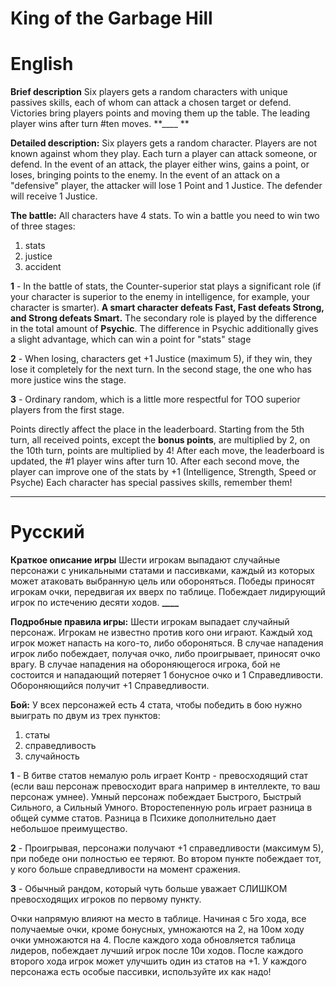 # King of the Garbage Hill

# English

**Brief description**
Six players gets a random characters with unique passives skills, each of whom can attack a chosen target or defend. Victories bring players points and moving them up the table. The leading player wins after turn #ten moves.
**____ **

**Detailed description:**
Six players gets a random character. Players are not known against whom they play. Each turn a player can attack someone, or defend. In the event of an attack, the player either wins, gains a point, or loses, bringing points to the enemy. In the event of an attack on a "defensive" player, the attacker will lose 1 Point and 1 Justice. The defender will receive 1 Justice.

**The battle:**
All characters have 4 stats. To win a battle you need to win two of three stages:

1) stats
2) justice
3) accident

**1** - In the battle of stats, the Counter-superior stat plays a significant role (if your character is superior to the enemy in intelligence, for example, your character is smarter). **A smart character defeats Fast, Fast defeats Strong, and Strong defeats Smart.**
The secondary role is played by the difference in the total amount of **Psychic**. The difference in Psychic additionally gives a slight advantage, which can win a point for "stats" stage

**2** - When losing, characters get +1 Justice (maximum 5), if they win, they lose it completely for the next turn. In the second stage, the one who has more justice wins the stage.

**3** - Ordinary random, which is a little more respectful for TOO superior players from the first stage.

Points directly affect the place in the leaderboard. 
Starting from the 5th turn, all received points, except the **bonus points**, are multiplied by 2, on the 10th turn, points are multiplied by 4!
After each move, the leaderboard is updated, the #1 player wins after turn 10.
After each second move, the player can improve one of the stats by +1 (Intelligence, Strength, Speed or Psyche)
Each character has special passives skills, remember them!


________________________________________________________________________________________________________________________________________
# Русский

**Краткое описание игры**
Шести игрокам выпадают случайные персонажи с уникальными статами и пассивками, каждый из которых может атаковать выбранную цель или обороняться. Победы приносят игрокам очки, передвигая их вверх по таблице. Побеждает лидирующий игрок по истечению десяти ходов.
**____**

**Подробные правила игры:**
Шести игрокам выпадает случайный персонаж. Игрокам не известно против кого они играют. Каждый ход игрок может напасть на кого-то, либо обороняться. В случае нападения игрок либо побеждает, получая очко, либо проигрывает, приносят очко врагу. В случае нападения на обороняющегося игрока, бой не состоится и нападающий потеряет 1 бонусное очко и 1 Справедливости. Обороняющийся получит +1 Справедливости.

**Бой:**
У всех персонажей есть 4 стата, чтобы победить в бою нужно выиграть по двум из трех пунктов:

1) статы 
2) справедливость
3) случайность 

**1** - В битве статов немалую роль играет Контр - превосходящий стат (если ваш персонаж превосходит врага например в интеллекте, то ваш персонаж умнее). Умный персонаж побеждает Быстрого, Быстрый Сильного, а Сильный Умного.
Второстепенную роль играет разница в общей сумме статов. Разница в Психике дополнительно дает небольшое преимущество.

**2** - Проигрывая, персонажи получают +1 справедливости (максимум 5), при победе они полностью ее теряют. Во втором пункте побеждает тот, у кого больше справедливости на момент сражения.

**3** - Обычный рандом, который чуть больше уважает СЛИШКОМ превосходящих игроков по первому пункту.

Очки напрямую влияют на место в таблице. Начиная с 5го хода,  все  получаемые очки, кроме бонусных, умножаются на 2, на 10ом ходу очки умножаются на 4.
После каждого хода обновляется таблица лидеров, побеждает лучший игрок после 10и ходов.
После каждого второго хода игрок может улучшить один из статов на +1.
У каждого персонажа есть особые пассивки, используйте их как надо!
